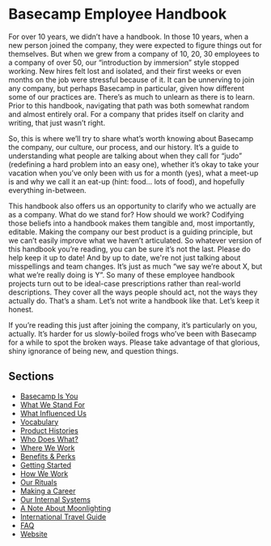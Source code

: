 # Basecamp Employee Handbook

For over 10 years, we didn’t have a handbook. In those 10 years, when a new person joined the company, they were expected to figure things out for themselves. But when we grew from a company of 10, 20, 30 employees to a company of over
50, our “introduction by immersion” style stopped working. New hires felt lost and isolated, and
their first weeks or even months on the job were stressful because of it. It can be unnerving to join any company, but perhaps Basecamp in particular, given how different some of our practices are. There’s as much to unlearn as there is to learn. Prior to this handbook, navigating that path was both somewhat random and almost entirely oral. For a company that prides itself on clarity and writing, that just wasn’t right.

So, this is where we’ll try to share what’s worth knowing about Basecamp the company, our culture, our process, and our history. It’s a guide to understanding what people are talking about when they call for “judo” (redefining a hard problem into an easy one), whether it’s okay to take your vacation when you’ve only been with us for a month (yes), what a meet-up is and why we call it an eat-up (hint: food… lots of food), and hopefully everything in-between.

This handbook also offers us an opportunity to clarify who we actually are as a company. What do we stand for? How should we work? Codifying those beliefs into a handbook makes them tangible and, most importantly, editable. Making the company our best product is a guiding principle, but we can’t easily improve what we haven’t articulated. So whatever version of this handbook you’re reading, you can be sure it’s not the last. Please do help keep it up to date! And by up to
date, we're not just talking about misspellings and team changes. It’s just as much “we say we’re about X, but what we’re really doing is Y”. So many of these employee handbook projects turn out to be ideal-case prescriptions rather than real-world descriptions. They cover all the ways people should act, not the ways they actually do. That’s a sham. Let’s not write a handbook like that. Let’s keep it honest.

If you’re reading this just after joining the company, it’s particularly on you, actually. It’s harder for us slowly-boiled frogs who’ve been with Basecamp for a while to spot the broken ways. Please take advantage of that glorious, shiny ignorance of being new, and question things.

## Sections
* [Basecamp Is You](https://github.com/basecamp/handbook/blob/master/basecamp-is-you.md)
* [What We Stand For](https://github.com/basecamp/handbook/blob/master/what-we-stand-for.md)
* [What Influenced Us](https://github.com/basecamp/handbook/blob/master/what-influenced-us.md)
* [Vocabulary](https://github.com/basecamp/handbook/blob/master/vocabulary.md)
* [Product Histories](https://github.com/basecamp/handbook/blob/master/product-histories.md)
* [Who Does What?](https://github.com/basecamp/handbook/blob/master/orgchart.md)
* [Where We Work](https://github.com/basecamp/handbook/blob/master/where-we-work.md)
* [Benefits & Perks](https://github.com/basecamp/handbook/blob/master/benefits-and-perks.md)
* [Getting Started](https://github.com/basecamp/handbook/blob/master/getting-started.md)
* [How We Work](https://github.com/basecamp/handbook/blob/master/how-we-work.md)
* [Our Rituals](https://github.com/basecamp/handbook/blob/master/our-rituals.md)
* [Making a Career](https://github.com/basecamp/handbook/blob/master/making-a-career.md)
* [Our Internal Systems](https://github.com/basecamp/handbook/blob/master/our-internal-systems.md)
* [A Note About Moonlighting](https://github.com/basecamp/handbook/blob/master/moonlighting.md)
* [International Travel Guide](https://github.com/basecamp/handbook/blob/master/international-travel-guide.md)
* [FAQ](https://github.com/basecamp/handbook/blob/master/faq.md)
* [Website](www.website.domain)
